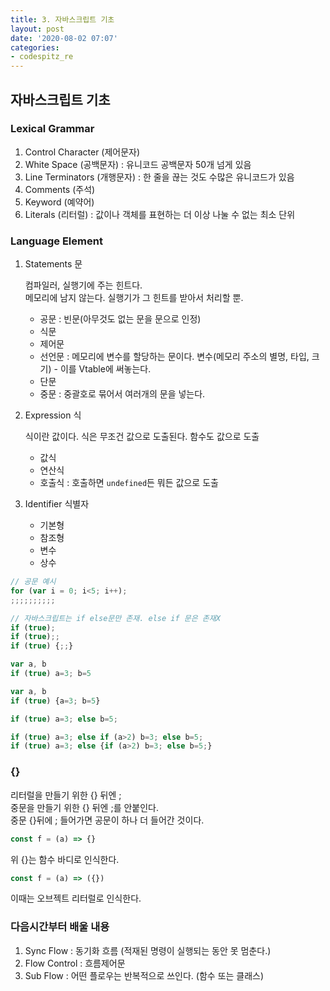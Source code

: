 ```yaml
---
title: 3. 자바스크립트 기초
layout: post
date: '2020-08-02 07:07'
categories:
- codespitz_re
---
```


## 자바스크립트 기초

### Lexical Grammar

1. Control Character (제어문자)
2. White Space (공백문자) : 유니코드 공백문자 50개 넘게 있음
3. Line Terminators (개행문자) : 한 줄을 끊는 것도 수많은 유니코드가 있음
4. Comments (주석)
5. Keyword (예약어)
6. Literals (리터럴) : 값이나 객체를 표현하는 더 이상 나눌 수 없는 최소 단위

### Language Element

1. Statements 문  
     
   컴파일러, 실행기에 주는 힌트다.  
   메모리에 남지 않는다.
   실행기가 그 힌트를 받아서 처리할 뿐.
      
      * 공문 : 빈문(아무것도 없는 문을 문으로 인정)
      * 식문
      * 제어문
      * 선언문 : 메모리에 변수를 할당하는 문이다. 변수(메모리 주소의 별명, 타입, 크기) - 이를 Vtable에 써놓는다.  
      * 단문
      * 중문 : 중괄호로 묶어서 여러개의 문을 넣는다.
      
2. Expression 식

   식이란 값이다. 식은 무조건 값으로 도출된다. 함수도 값으로 도출
        
    * 값식
    * 연산식
    * 호출식 : 호출하면 `undefined`든 뭐든 값으로 도출
        
3. Identifier 식별자
    
    * 기본형
    * 참조형
    * 변수
    * 상수
    
```javascript
// 공문 예시
for (var i = 0; i<5; i++);
;;;;;;;;;;

// 자바스크립트는 if else문만 존재. else if 문은 존재X
if (true);
if (true);;
if (true) {;;}

var a, b
if (true) a=3; b=5

var a, b
if (true) {a=3; b=5}

if (true) a=3; else b=5;

if (true) a=3; else if (a>2) b=3; else b=5;
if (true) a=3; else {if (a>2) b=3; else b=5;}
```

### {}

리터럴을 만들기 위한 {} 뒤엔 ;  
중문을 만들기 위한 {} 뒤엔 ;를 안붙인다.  
중문 {}뒤에 ; 들어가면 공문이 하나 더 들어간 것이다.

```javascript
const f = (a) => {}
```

위 {}는 함수 바디로 인식한다.

```javascript
const f = (a) => ({})
```

이때는 오브젝트 리터럴로 인식한다.

### 다음시간부터 배울 내용

1. Sync Flow : 동기화 흐름 (적재된 명령이 실행되는 동안 못 멈춘다.)
2. Flow Control : 흐름제어문
3. Sub Flow : 어떤 플로우는 반복적으로 쓰인다. (함수 또는 클래스)